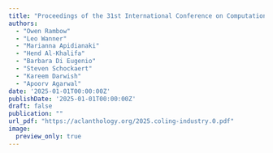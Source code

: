 ```yaml
---
title: "Proceedings of the 31st International Conference on Computational Linguistics: Industry Track"
authors:
  - "Owen Rambow"
  - "Leo Wanner"
  - "Marianna Apidianaki"
  - "Hend Al-Khalifa"
  - "Barbara Di Eugenio"
  - "Steven Schockaert"
  - "Kareem Darwish"
  - "Apoorv Agarwal"
date: '2025-01-01T00:00:00Z'
publishDate: '2025-01-01T00:00:00Z'
draft: false
publication: ""
url_pdf: "https://aclanthology.org/2025.coling-industry.0.pdf"
image:
  preview_only: true
---
```

